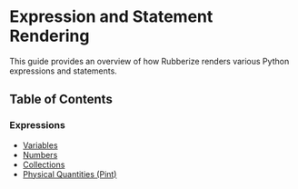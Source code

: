 # Expression and Statement Rendering

This guide provides an overview of how Rubberize renders various Python expressions and statements.

## Table of Contents

### Expressions
- [Variables](variables.md)
- [Numbers](numbers.md)
- [Collections](collections.md)
- [Physical Quantities (Pint)](pint.md)
<!--
- [Arrays](numpy.md)
- [Algebraic Expressions](sympy.md)
- [Other Types](other_builtins.md)
- [Mathematical Operations](operations.md)
- [Calls](calls.md)

### Statements
- [Assignments](assignments.md)
- [Conditionals](conditionals.md)
- [Function Definitions](funcdef.md)
- [Calc Sheet Component](calcsheet_component.md)
- [Table Component](table_component.md)
-->